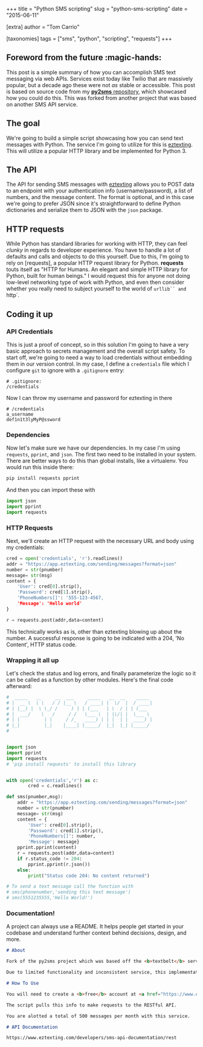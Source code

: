 +++
title = "Python SMS scripting"
slug = "python-sms-scripting"
date = "2015-06-11"

[extra]
author = "Tom Carrio"

[taxonomies]
tags = ["sms", "python", "scripting", "requests"]
+++

## Foreword from the future :magic-hands:

This post is a simple summary of how you can accomplish SMS text messaging via web APIs. Services exist today like Twilio that are massively popular, but a decade ago these were not _as_ stable or accessible. This post is based on source code from my [**py2sms** repository][py2sms], which showcased how you could do this. This was forked from another project that was based on another SMS API service.

## The goal

We're going to build a simple script showcasing how you can send text messages with Python. The service I'm going to utilize for this is [eztexting]. This will utilize a popular HTTP library and be implemented for Python 3.

## The API

The API for sending SMS messages with [eztexting] allows you to POST data to an endpoint with your authentication info (username/password), a list of numbers, and the message content. The format is optional, and in this case we're going to prefer JSON since it's straightforward to define Python dictionaries and serialize them to JSON with the `json` package.

## HTTP requests

While Python has standard libraries for working with HTTP, they can feel _clunky_ in regards to developer experience. You have to handle a lot of defaults and calls and objects to do this yourself. Due to this, I'm going to rely on [requests], a popular HTTP request library for Python. **requests** touts itself as "HTTP for Humans. An elegant and simple HTTP library for Python, built for human beings." I would request this for anyone not doing low-level networking type of work with Python, and even then consider whether you really need to subject yourself to the world of `urllib`` and `http`.

## Coding it up

### API Credentials

This is just a proof of concept, so in this solution I'm going to have a very basic approach to secrets management and the overall script safety. To start off, we're going to need a way to load credentials without embedding them in our version control. In my case, I define a `credentials` file which I configure `git` to ignore with a `.gitignore` entry:

```
# .gitignore:
/credentials
```

Now I can throw my username and password for eztexting in there

```
# /credentials
a_username
def1n1t3lyMyP@ssword
```

### Dependencies

Now let's make sure we have our dependencies. In my case I'm using `requests`, `pprint`, and `json`. The first two need to be installed in your system. There are better ways to do this than global installs, like a virtualenv. You would run this inside there:

```bash
pip install requests pprint
```

And then you can import these with

```py
import json
import pprint
import requests
```

### HTTP Requests

Next, we'll create an HTTP request with the necessary URL and body using my credentials:

```py
cred = open('credentials', 'r').readlines()
addr = "https://app.eztexting.com/sending/messages?format=json"
number = str(pnumber)
message= str(msg)
content = {
    'User': cred[0].strip(), 
    'Password': cred[1].strip(),
    'PhoneNumbers[]': '555-123-4567,
    'Message': 'Hello world'
}

r = requests.post(addr,data=content)
```

This technically works as is, other than eztexting blowing up about the number. A successful response is going to be indicated with a 204, 'No Content', HTTP status code.

### Wrapping it all up

Let's check the status and log errors, and finally parameterize the logic so it can be called as a function by other modules. Here's the final code afterward:

```python
#  _____   __     __  ___     _____   __  __    _____ 
# |  __ \  \ \   / / |__ \   / ____| |  \/  |  / ____|
# | |__) |  \ \_/ /     ) | | (___   | \  / | | (___  
# |  ___/    \   /     / /   \___ \  | |\/| |  \___ \ 
# | |         | |     / /_   ____) | | |  | |  ____) |
# |_|         |_|    |____| |_____/  |_|  |_| |_____/ 
#                                                     


import json
import pprint
import requests
# 'pip install requests' to install this library


with open('credentials','r') as c:
		cred = c.readlines()

def sms(pnumber,msg):
	addr = "https://app.eztexting.com/sending/messages?format=json"
	number = str(pnumber)
	message= str(msg)
	content = {
		'User': cred[0].strip(), 
		'Password': cred[1].strip(),
		'PhoneNumbers[]': number,
		'Message': message}
	pprint.pprint(content)
	r = requests.post(addr,data=content)
	if r.status_code != 204:
		pprint.pprint(r.json())
	else:
		print("Status code 204: No content returned")

# To send a text message call the function with
# sms(phonenumber,'sending this text message')
# sms(5551235555,'Hello World!')
```

### Documentation!

A project can always use a README. It helps people get started in your codebase and understand further context behind decisions, design, and more. 

```md
# About

Fork of the py2sms project which was based off the <b>textbelt</b> service.

Due to limited functionality and inconsistent service, this implementation will utilize the <b>eztexting</b> service instead.

# How To Use

You will need to create a <b>free</b> account at <a href="https://www.eztexting.com/start?pid=free">eztexting.com</a>, and add your username/password to the credentials file.

The script pulls this info to make requests to the RESTful API. 

You are alotted a total of 500 messages per month with this service. 

# API Documentation

https://www.eztexting.com/developers/sms-api-documentation/rest
```


<!-- References -->
[py2sms]: https://github.com/tcarrio/py2sms
[eztexting]: https://eztexting.com